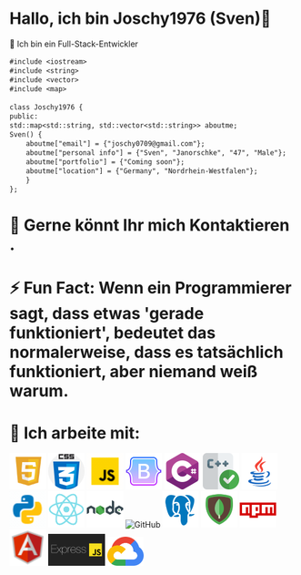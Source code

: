 # Hallo, ich bin Joschy1976 (Sven)👋



 Ich bin ein Full-Stack-Entwickler


    
    #include <iostream>
    #include <string>
    #include <vector>
    #include <map>

    class Joschy1976 {
    public:
    std::map<std::string, std::vector<std::string>> aboutme;
    Sven() {
        aboutme["email"] = {"joschy0709@gmail.com"};
        aboutme["personal info"] = {"Sven", "Janorschke", "47", "Male"};
        aboutme["portfolio"] = {"Coming soon"};
        aboutme["location"] = {"Germany", "Nordrhein-Westfalen"};
        }
    };

# 💬 Gerne könnt Ihr mich Kontaktieren .

# ⚡ Fun Fact: Wenn ein Programmierer sagt, dass etwas 'gerade funktioniert', bedeutet das    	 	           normalerweise, dass es tatsächlich funktioniert, aber niemand weiß warum.

# 🤔 Ich arbeite mit:
   
<div style="display: inline-block;">
    <!-- HTML 5 -->
    <img src="html5.svg" alt="HTML 5" width="64"/>
    <!-- CSS -->
    <img src="css.png" alt="CSS" width="64"/>
    <!-- JavaScript -->
    <img src="icons8-javascript.gif" alt="JavaScript" width="64"/>
    <!-- Bootstrap -->
    <img src="icons8-bootstrap-512.png" alt="Bootstrap" width="64"/>
    <!-- C# -->
    <img src="cis.png" alt="C#" width="64"/>
    <!-- C++ -->
    <img src="uberprufen.png" alt="C++" width="64"/>
    <!-- Java -->
    <img src="icons8-java-kaffeetassenlogo.svg" alt="Java" width="64"/>
    <!-- Python -->
    <img src="icons8-python.gif" alt="Python" width="64"/>
    <!-- React -->
    <img src="icons8-react-native-480.png" alt="React" width="64"/>
    <!-- Node.js -->
    <img src="icons8-nodejs.svg" alt="Node.js" width="64"/>
    <!-- GitHub -->
    <img src="weiß-Github.ico" alt="GitHub" width="64"/>
    <!-- PostgreSQL -->
    <img src="icons8-postgresql-480.png" alt="PostgreSQL" width="64"/>
    <!-- MongoDB -->
    <img src="icons8-mongodb-480.png" alt="MongoDB" width="64"/>
     <!-- NPM -->
    <img src="icons8-npm.svg" alt="NPM" width="64"/>
    <!-- Angular -->
    <img src="icons8-angularjs-48.png" alt="Angular" width="64"/>
    <!-- Express.js -->
    <img src="1686391647921.png" alt="Express.js" width="100"/>
    <!-- Python -->
    <img src="Google-Cloud.png" alt="Google-Cloud" width="64"/>
</div>




